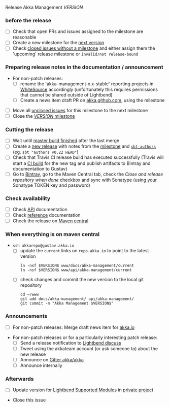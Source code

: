 Release Akka Management $VERSION$

<!--
# Release Train Issue Template for Akka Management

(Liberally copied and adopted from Scala itself https://github.com/scala/scala-dev/blob/b11cd2e4a4431de7867db6b39362bea8fa6650e7/notes/releases/template.md)

For every release, make a copy of this file named after the release, and expand the variables.
Ideally replacing variables could become a script you can run on your local machine.

Variables to be expanded in this template:
- $VERSION$=???
-->

### before the release

- [ ] Check that open PRs and issues assigned to the milestone are reasonable
- [ ] Create a new milestone for the [next version](https://github.com/akka/akka-management/milestones)
- [ ] Check [closed issues without a milestone](https://github.com/akka/akka-management/issues?utf8=%E2%9C%93&q=is%3Aissue%20is%3Aclosed%20no%3Amilestone) and either assign them the 'upcoming' release milestone or `invalid/not release-bound`

### Preparing release notes in the documentation / announcement

- For non-patch releases: 
    - [ ] rename the 'akka-management-x.x-stable' reporting projects in [WhiteSource](https://saas.whitesourcesoftware.com/Wss/WSS.html) accordingly (unfortunately this requires permissions that cannot be shared outside of Lightbend)
    - [ ] Create a news item draft PR on [akka.github.com](https://github.com/akka/akka.github.com), using the milestone
- [ ] Move all [unclosed issues](https://github.com/akka/akka-management/issues?q=is%3Aopen+is%3Aissue+milestone%3A$VERSION$) for this milestone to the next milestone
- [ ] Close the [$VERSION$ milestone](https://github.com/akka/akka-management/milestones?direction=asc&sort=due_date)

### Cutting the release

- [ ] Wait until [master build finished](https://travis-ci.org/akka/akka-management/builds/) after the last merge
- [ ] Create a [new release](https://github.com/akka/akka-management/releases/new) with notes from the [milestone](https://github.com/akka/akka-management/milestones/$VERSION$) and [`sbt-authors`](https://github.com/2m/authors) (eg. `sbt "authors v0.22 HEAD"`)
- [ ] Check that Travis CI release build has executed successfully (Travis will start a [CI build](https://travis-ci.org/akka/akka-management/builds) for the new tag and publish artifacts to Bintray and documentation to Gustav)
- [ ] Go to [Bintray](https://bintray.com/akka/maven/akka-management/$VERSION$), go to the Maven Central tab, check the *Close and release repository when done* checkbox and sync with Sonatype (using your Sonatype TOKEN key and password)

### Check availability

- [ ] Check [API](https://doc.akka.io/api/akka-management/$VERSION$/) documentation
- [ ] Check [reference](https://doc.akka.io/docs/akka-management/$VERSION$/) documentation
- [ ] Check the release on [Maven central](http://central.maven.org/maven2/com/lightbend/akka/management/akka-management_2.12/$VERSION$/)

### When everything is on maven central
  - `ssh akkarepo@gustav.akka.io`
    - [ ] update the `current` links on `repo.akka.io` to point to the latest version
         ```
         ln -nsf $VERSION$ www/docs/akka-management/current
         ln -nsf $VERSION$ www/api/akka-management/current
         ```
    - [ ] check changes and commit the new version to the local git repository
         ```
         cd ~/www
         git add docs/akka-management/ api/akka-management/
         git commit -m "Akka Management $VERSION$"
         ```

### Announcements

- [ ] For non-patch releases: Merge draft news item for [akka.io](https://github.com/akka/akka.github.com)
- For non-patch releases or for a particularly interesting patch release: 
    - [ ] Send a release notification to [Lightbend discuss](https://discuss.akka.io)
    - [ ] Tweet using the akkateam account (or ask someone to) about the new release
    - [ ] Announce on [Gitter akka/akka](https://gitter.im/akka/akka)
    - [ ] Announce internally

### Afterwards

- [ ] Update version for [Lightbend Supported Modules](https://developer.lightbend.com/docs/lightbend-platform/introduction/getting-help/build-dependencies.html#_akka_management) in [private project](https://github.com/lightbend/lightbend-technology-intro-doc/blob/master/docs/modules/getting-help/examples/build.sbt#L156)
- Close this issue
